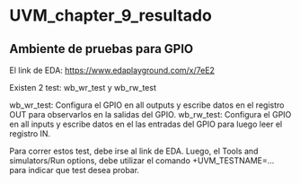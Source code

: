 # UVM_chapter_9_resultado
## Ambiente de pruebas para GPIO
El link de EDA: https://www.edaplayground.com/x/7eE2

Existen 2 test: wb_wr_test y wb_rw_test

wb_wr_test: Configura el GPIO en all outputs y escribe datos en el registro OUT para observarlos en la salidas del GPIO. 
wb_rw_test: Configura el GPIO en all inputs y escribe datos en el las entradas del GPIO para luego leer el registro IN.

Para correr estos test, debe irse al link de EDA. Luego, el Tools and simulators/Run options, debe utilizar el comando +UVM_TESTNAME=... 
para indicar que test desea probar.
